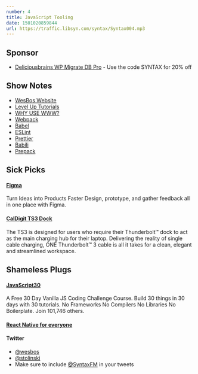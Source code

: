 ```yaml
---
number: 4
title: JavaScript Tooling
date: 1501020859844
url: https://traffic.libsyn.com/syntax/Syntax004.mp3
---
```


## Sponsor

* [Deliciousbrains WP Migrate DB Pro](https://deliciousbrains.com/syntax) - Use the code SYNTAX for 20% off

## Show Notes

* [WesBos Website](http://wesbos.com)
* [Level Up Tutorials](https://leveluptutorials.com)
* [WHY USE WWW?](http://www.yes-www.org/why-use-www/)
* [Webpack](https://webpack.github.io/)
* [Babel](https://babeljs.io/)
* [ESLint](http://eslint.org/)
* [Prettier](https://github.com/prettier/prettier)
* [Babili](https://github.com/babel/babili)
* [Prepack](https://prepack.io/)

## Sick Picks

#### [Figma](https://www.figma.com)
Turn Ideas into Products Faster
Design, prototype, and gather feedback all in one place with Figma.

#### [CalDigit TS3 Dock](http://www.caldigit.com/thunderbolt-3-dock/#TS3)
The TS3 is designed for users who require their Thunderbolt™ dock to act as the main charging hub for their laptop. Delivering the reality of single cable charging, ONE Thunderbolt™ 3 cable is all it takes for a clean, elegant and streamlined workspace.

## Shameless Plugs

#### [JavaScript30](https://javascript30.com)
A Free 30 Day Vanilla JS Coding Challenge Course. Build 30 things in 30 days with 30 tutorials.
No Frameworks No Compilers No Libraries No Boilerplate. Join 101,746 others.

#### [React Native for everyone](https://www.leveluptutorials.com/store/products/tutorials/lut-dd014)

#### Twitter
 * [@wesbos](https://twitter.com/wesbos)
 * [@stolinski](https://twitter.com/stolinski)
 * Make sure to include [@SyntaxFM](https://twitter.com/SyntaxFM) in your tweets
